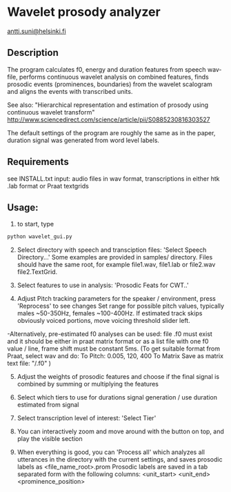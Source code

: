 
# Wavelet prosody analyzer

antti.suni@helsinki.fi

## Description

The program calculates f0, energy and duration features from speech wav-file, performs continuous
wavelet analysis on combined features, finds prosodic events (prominences, boundaries) from
the wavelet scalogram and aligns the events with transcribed units.

See also:
 "Hierarchical representation and estimation of prosody using continuous wavelet transform"
 http://www.sciencedirect.com/science/article/pii/S0885230816303527

The default settings of the program are roughly the same as in the paper,
duration signal was generated from word level labels.



## Requirements

see INSTALL.txt
input: audio files in wav format, transcriptions in either htk .lab format or Praat textgrids


## Usage:
1. to start, type
```sh
python wavelet_gui.py
```

2. Select directory with speech and transciption files: 'Select Speech Directory...'
Some examples are provided in samples/ directory. Files should have the same root,
for example file1.wav, file1.lab  or file2.wav file2.TextGrid.

3. Select features to use in analysis: 'Prosodic Feats for CWT..'

4. Adjust Pitch tracking parameters for the speaker / environment, press 'Reprocess' to see changes
Set range for possible pitch values, typically males ~50-350Hz, females ~100-400Hz.
If estimated track skips obviously voiced portions, move voicing threshold slider left.

-Alternatively, pre-estimated f0 analyses can be used: file <file>.f0 must exist and it should be
either in praat matrix format or as a list file with one f0 value / line, frame shift must be constant 5ms.
(To get suitable format from Praat, select wav <myfile> and do:
    To Pitch: 0.005, 120, 400
    To Matrix
    Save as matrix text file: "<mydirectory>/<myfile>.f0"
)


5. Adjust the weights of prosodic features and choose if the final signal is combined by summing or multiplying the features

6. Select which tiers to use for durations signal generation / use duration estimated from signal

7. Select transcription level of interest: 'Select Tier'

7. You can interactively zoom and move around with the button on top, and play the visible section

8. When everything is good, you can 'Process all' which analyzes all utterances in the directory
with the current settings, and saves prosodic labels  as <file_name_root>.prom
Prosodic labels are saved in a tab separated form with the following columns:
<unit_start> <unit_end> <unit> <prominence strength> <prominence_position> <boundary strength>
